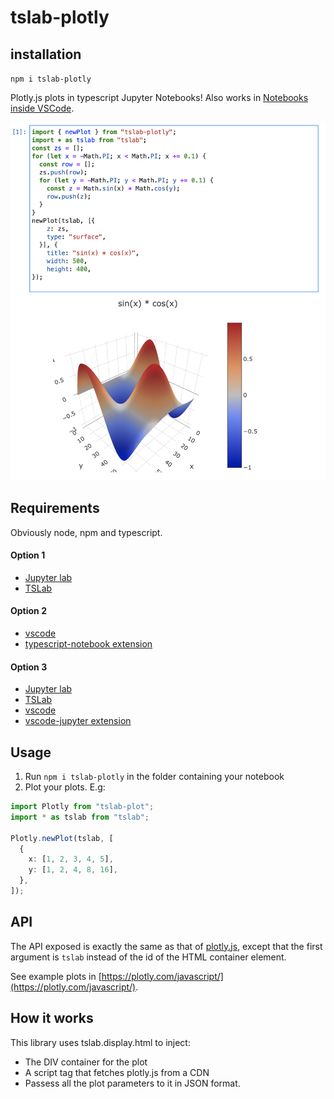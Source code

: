 # tslab-plotly

## installation

`npm i tslab-plotly`

Plotly.js plots in typescript Jupyter Notebooks!
Also works in [Notebooks inside VSCode](https://code.visualstudio.com/docs/datascience/jupyter-notebooks).

![alt text](./screenshot.png "Screenshot")

## Requirements

Obviously node, npm and typescript.

#### Option 1

- [Jupyter lab](https://jupyterlab.readthedocs.io/en/stable/getting_started/installation.html)
- [TSLab](https://github.com/yunabe/tslab)

#### Option 2

- [vscode](https://code.visualstudio.com/)
- [typescript-notebook extension](https://github.com/DonJayamanne/typescript-notebook)

#### Option 3

- [Jupyter lab](https://jupyterlab.readthedocs.io/en/stable/getting_started/installation.html)
- [TSLab](https://github.com/yunabe/tslab)
- [vscode](https://code.visualstudio.com/)
- [vscode-jupyter extension](https://github.com/Microsoft/vscode-jupyter)

## Usage

1. Run `npm i tslab-plotly` in the folder containing your notebook
2. Plot your plots. E.g:

```typescript
import Plotly from "tslab-plot";
import * as tslab from "tslab";

Plotly.newPlot(tslab, [
  {
    x: [1, 2, 3, 4, 5],
    y: [1, 2, 4, 8, 16],
  },
]);
```

## API

The API exposed is exactly the same as that of [plotly.js](https://plotly.com/javascript/), except that the first argument is `tslab` instead of the id of the HTML container element.

See example plots in [https://plotly.com/javascript/](https://plotly.com/javascript/).

## How it works

This library uses tslab.display.html to inject:

- The DIV container for the plot
- A script tag that fetches plotly.js from a CDN
- Passess all the plot parameters to it in JSON format.
